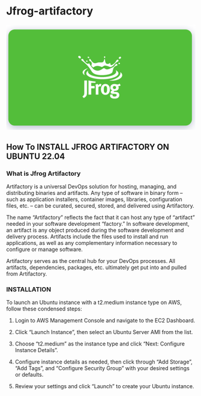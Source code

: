 # Jfrog-artifactory

![image](Jfrog.png)

## How To INSTALL JFROG ARTIFACTORY ON UBUNTU 22.04

### What is Jfrog Artifactory

Artifactory is a universal DevOps solution for hosting, managing, and distributing binaries
and artifacts. Any type of software in binary form – such as application installers, container
images, libraries, configuration files, etc. – can be curated, secured, stored, and delivered 
using Artifactory.

The name “Artifactory” reflects the fact that it can host any type of “artifact” needed in your
software development “factory.” In software development, an artifact is any object produced 
during the software development and delivery process. Artifacts include the files used to install
and run applications, as well as any complementary information necessary to configure or manage software.

Artifactory serves as the central hub for your DevOps processes. All artifacts, dependencies, 
packages, etc. ultimately get put into and pulled from Artifactory.

### INSTALLATION

To launch an Ubuntu instance with a t2.medium instance type on AWS, follow these condensed steps:

1. Login to AWS Management Console and navigate to the EC2 Dashboard.

2. Click “Launch Instance”, then select an Ubuntu Server AMI from the list.

3. Choose “t2.medium” as the instance type and click “Next: Configure Instance Details”.

4. Configure instance details as needed, then click through “Add Storage”, “Add Tags”,
   and “Configure Security Group” with your desired settings or defaults.

5. Review your settings and click “Launch” to create your Ubuntu instance.



